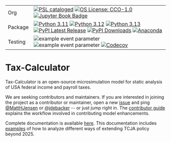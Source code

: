 | | |
| --- | --- |
| Org | [![PSL cataloged](https://img.shields.io/badge/PSL-cataloged-a0a0a0.svg)](https://www.PSLmodels.org) [![OS License: CCO-1.0](https://img.shields.io/badge/OS%20License-CCO%201.0-yellow)](https://github.com/PSLmodels/Tax-Calculator/blob/master/LICENSE) [![Jupyter Book Badge](https://jupyterbook.org/badge.svg)](https://pslmodels.github.io/Tax-Calculator/) |
| Package | [![Python 3.11](https://img.shields.io/badge/python-3.11-blue.svg)](https://www.python.org/downloads/release/python-3118/) [![Python 3.12](https://img.shields.io/badge/python-3.12-blue.svg)](https://www.python.org/downloads/release/python-3121/) [![Python 3.13](https://img.shields.io/badge/python-3.13-blue.svg)](https://www.python.org/downloads/release/python-3131/)  [![PyPI Latest Release](https://img.shields.io/pypi/v/taxcalc.svg)](https://pypi.org/project/taxcalc/) [![PyPI Downloads](https://img.shields.io/pypi/dm/taxcalc.svg?label=PyPI%20downloads)](https://pypi.org/project/taxcalc/) [![Anaconda](https://img.shields.io/conda/dn/conda-forge/taxcalc?color=brightgreen&label=downloads&logo=conda-forge)](https://anaconda.org/conda-forge/taxcalc)|
| Testing | ![example event parameter](https://github.com/PSLmodels/Tax-Calculator/actions/workflows/build_and_test.yml/badge.svg?branch=master) ![example event parameter](https://github.com/PSLmodels/Tax-Calculator/actions/workflows/deploy_jupyterbook.yml/badge.svg?branch=master)  [![Codecov](https://codecov.io/gh/PSLmodels/Tax-Calculator/branch/master/graph/badge.svg)](https://codecov.io/gh/PSLmodels/Tax-Calculator) |


Tax-Calculator
==============

Tax-Calculator is an open-source microsimulation model for static
analysis of USA federal income and payroll taxes.

We are seeking contributors and maintainers.  If you are interested in
joining the project as a contributor or maintainer, open a new
[issue](https://github.com/PSLmodels/Tax-Calculator/issues) and ping
[@MattHJensen](https://github.com/MattHJensen/) or
[@jdebacker](https://github.com/jdebacker/) -- or just jump right in.
The [contributor
guide](https://taxcalc.pslmodels.org/contributing/contributor_guide.html)
explains the workflow involved in contributing model enhancements.

Complete documentation is available
[here](https://PSLmodels.github.io/Tax-Calculator/).
This documentation includes
[examples](https://taxcalc.pslmodels.org/usage/tcja_after_2025.html)
of how to analyze different ways of extending TCJA policy beyond 2025.
